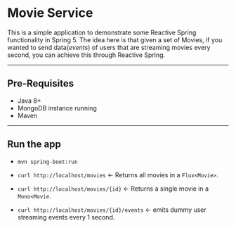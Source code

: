 # Movie Service

This is a simple application to demonstrate some Reactive Spring
functionality in Spring 5.
The idea here is that given a set of Movies, if you wanted to send data(_events_)
of users that are streaming movies every second, you can achieve this through
Reactive Spring.

---

## Pre-Requisites
* Java 8+
* MongoDB instance running
* Maven
---

## Run the app

- `mvn spring-boot:run`

- `curl http://localhost/movies` <- Returns all movies in a `Flux<Movie>`.
- `curl http://localhost/movies/{id}` <-  Returns a single movie in a `Mono<Movie`.
- `curl http://localhost/movies/{id}/events` <- emits dummy user streaming events every 1 second.